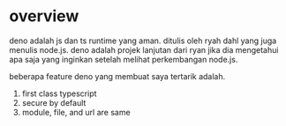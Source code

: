 # overview 
deno adalah js dan ts runtime yang aman. ditulis oleh ryah dahl yang juga menulis node.js. deno adalah projek lanjutan dari ryan jika dia mengetahui apa saja yang inginkan setelah melihat perkembangan node.js.

beberapa feature deno yang membuat saya tertarik adalah.
1. first class typescript
2. secure by default
3. module, file, and url are same